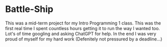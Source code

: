 # Battle-Ship
This was a mid-term project for my Intro Programming 1 class. This was the first real time I spent countless hours getting it to run the way I wanted too. Lot's of time googling and asking ChatGPT for help. In the end I was very proud of myself for my hard work (Defenitely not pressured by a deadline...)
